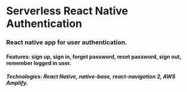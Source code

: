 # Serverless React Native Authentication
### React native app for user authentication.
#### Features: sign up, sign in, forget password, reset password, sign out, remember logged in user.
##### Technologies: React Native, native-base, react-navigation 2, AWS Amplify.
